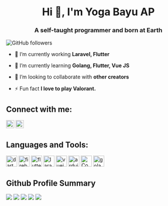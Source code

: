 <h1 align="center">Hi 👋, I'm Yoga Bayu AP</h1>
<h3 align="center">A self-taught programmer and born at Earth</h3>

![GitHub followers](https://img.shields.io/github/followers/Yogabayu?logo=GitHub&style=for-the-badge)

- 🌱 I’m currently working  **Laravel, Flutter**

- 🌱 I’m currently learning **Golang, Flutter, Vue JS**

- 👯 I’m looking to collaborate with **other creators**

- ⚡ Fun fact **I love to play Valorant.**

## Connect with me:

<a href="https://instagram.com/yogabayu.ap" target="blank"><img src="https://cdn.jsdelivr.net/npm/simple-icons@3.0.1/icons/instagram.svg" alt="Yogabayu" height="22" width="22" /></a>
<a href="https://linkedin.com/in/yoga-bayu-anggana-pratama" target="blank"><img src="https://cdn.jsdelivr.net/npm/simple-icons@3.0.1/icons/linkedin.svg" alt="Yogabayu" height="22" width="22" /></a>
<!-- <a href="https://www.youtube.com/c/ucjm7i4g4z7zgcja_hkhlcvw" target="blank"><img src="https://cdn.jsdelivr.net/npm/simple-icons@3.0.1/icons/youtube.svg" alt="ucjm7i4g4z7zgcja_hkhlcvw" height="22" width="22" /></a> -->


## Languages and Tools:

<p align="left"><img src="https://www.vectorlogo.zone/logos/dartlang/dartlang-icon.svg" alt="dart" width="30" height="30"/> <img src="https://www.vectorlogo.zone/logos/firebase/firebase-icon.svg" alt="firebase" width="30" height="30"/> <img src="https://www.vectorlogo.zone/logos/flutterio/flutterio-icon.svg" alt="flutter" width="30" height="30"/> <img src="https://www.vectorlogo.zone/logos/laravel/laravel-icon.svg" alt="laravel" width="30" height="30"/> <img src="https://www.vectorlogo.zone/logos/vuejs/vuejs-icon.svg" alt="vuejs" width="30" height="30"/> <img src="https://www.vectorlogo.zone/logos/arduino/arduino-icon.svg" alt="arduino" width="30" height="30"/> <img src="https://codeigniter.com/assets/icons/44521256.png" alt="CodeIgniter" width="30" height="30"/> <img src="https://www.vectorlogo.zone/logos/golang/golang-ar21.svg" alt="golang" width="30" height="30"/></p>


<!--<img align="left" src="https://github-readme-stats.vercel.app/api/top-langs/?username=Yogabayu&layout=compact&hide=html" alt="YogaBayu" /> -->
## Github Profile Summary
![](https://github-profile-summary-cards.vercel.app/api/cards/profile-details?username=Yogabayu&theme=nord_dark)
![](https://github-profile-summary-cards.vercel.app/api/cards/repos-per-language?username=Yogabayu&theme=nord_dark)
![](https://github-profile-summary-cards.vercel.app/api/cards/most-commit-language?username=Yogabayu&theme=nord_dark)
![](https://github-profile-summary-cards.vercel.app/api/cards/stats?username=Yogabayu&theme=nord_dark)
![](https://github-profile-summary-cards.vercel.app/api/cards/productive-time?username=Yogabayu&theme=nord_dark)

